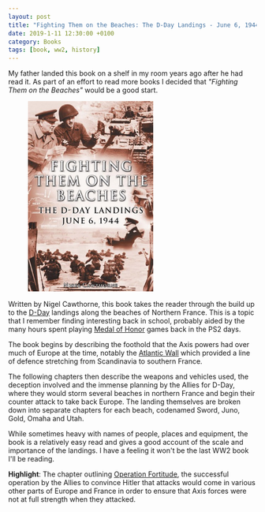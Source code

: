 ```yaml
---
layout: post
title: "Fighting Them on the Beaches: The D-Day Landings - June 6, 1944"
date: 2019-1-11 12:30:00 +0100
category: Books
tags: [book, ww2, history]
---
```


My father landed this book on a shelf in my room years ago after he had read it. As part of an effort to read more books I decided that _"Fighting Them on the Beaches"_ would be a good start.

<figure>
	<img src="/images/2019/1/fighting-them-on-the-beaches.png" width="254" />
</figure>

Written by Nigel Cawthorne, this book takes the reader through the build up to the [D-Day][dday] landings along the beaches of Northern France. This is a topic that I remember finding interesting back in school, probably aided by the many hours spent playing [Medal of Honor][moh] games back in the PS2 days.

The book begins by describing the foothold that the Axis powers had over much of Europe at the time, notably the [Atlantic Wall][atwall] which provided a line of defence stretching from Scandinavia to southern France. 

The following chapters then describe the weapons and vehicles used, the deception involved and the immense planning by the Allies for D-Day, where they would storm several beaches in northern France and begin their counter attack to take back Europe. The landing themselves are broken down into separate chapters for each beach, codenamed Sword, Juno, Gold, Omaha and Utah. 

While sometimes heavy with names of people, places and equipment, the book is a relatively easy read and gives a good account of the scale and importance of the landings. I have a feeling it won't be the last WW2 book I'll be reading.

**Highlight**: The chapter outlining [Operation Fortitude][of], the successful operation by the Allies to convince Hitler that attacks would come in various other parts of Europe and France in order to ensure that Axis forces were not at full strength when they attacked. 

[dday]:https://en.wikipedia.org/wiki/Normandy_landings
[moh]:https://en.wikipedia.org/wiki/Medal_of_Honor_(video_game_series)
[atwall]:https://en.wikipedia.org/wiki/Atlantic_Wall
[of]:https://en.wikipedia.org/wiki/Operation_Fortitude
